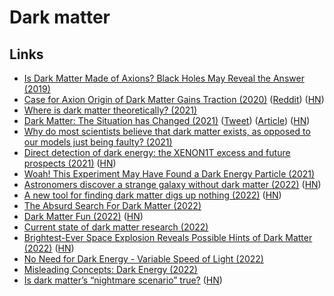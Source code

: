 # Dark matter

## Links

- [Is Dark Matter Made of Axions? Black Holes May Reveal the Answer (2019)](https://www.universetoday.com/142239/is-dark-matter-made-of-axions-black-holes-may-reveal-the-answer/)
- [Case for Axion Origin of Dark Matter Gains Traction (2020)](https://www.ias.edu/press-releases/2020/dark-matter-axion-origin) ([Reddit](https://www.reddit.com/r/science/comments/hh5qjq/the_existence_of_dark_matter_has_been_confirmed/)) ([HN](https://news.ycombinator.com/item?id=23665330))
- [Where is dark matter theoretically? (2021)](https://www.reddit.com/r/askscience/comments/lmas9d/where_is_dark_matter_theoretically/)
- [Dark Matter: The Situation has Changed (2021)](https://www.youtube.com/watch?v=4_qJptwikRc) ([Tweet](https://twitter.com/Atrix256/status/1388474154916089865)) ([Article](http://backreaction.blogspot.com/2021/05/dark-matter-situation-has-changed.html?m=1)) ([HN](https://news.ycombinator.com/item?id=27085979))
- [Why do most scientists believe that dark matter exists, as opposed to our models just being faulty? (2021)](https://www.reddit.com/r/AskPhysics/comments/oy3q4n/why_do_most_scientists_believe_that_dark_matter/)
- [Direct detection of dark energy: the XENON1T excess and future prospects (2021)](https://arxiv.org/abs/2103.15834) ([HN](https://news.ycombinator.com/item?id=28755204))
- [Woah! This Experiment May Have Found a Dark Energy Particle (2021)](https://www.youtube.com/watch?v=UzVXNFkI60Q)
- [Astronomers discover a strange galaxy without dark matter (2022)](https://www.wired.com/story/astronomers-discover-a-strange-galaxy-without-dark-matter/) ([HN](https://news.ycombinator.com/item?id=29873500))
- [A new tool for finding dark matter digs up nothing (2022)](https://www.quantamagazine.org/a-new-tool-for-finding-dark-matter-digs-up-nothing-20220321/) ([HN](https://news.ycombinator.com/item?id=30766082))
- [The Absurd Search For Dark Matter (2022)](https://www.youtube.com/watch?v=6etTERFUlUI)
- [Dark Matter Fun (2022)](https://www.tbray.org/ongoing/When/202x/2022/07/18/Long-Dark-Matter-Links) ([HN](https://news.ycombinator.com/item?id=32151800))
- [Current state of dark matter research (2022)](https://news.ycombinator.com/item?id=32415590)
- [Brightest-Ever Space Explosion Reveals Possible Hints of Dark Matter (2022)](https://nautil.us/brightest-ever-space-explosion-reveals-possible-hints-of-dark-matter-244346/) ([HN](https://news.ycombinator.com/item?id=33370944))
- [No Need for Dark Energy - Variable Speed of Light (2022)](https://www.youtube.com/watch?v=D8CaJsgMwOM)
- [Misleading Concepts: Dark Energy (2022)](https://www.youtube.com/watch?v=uat8JXQ4nxA)
- [Is dark matter’s “nightmare scenario” true?](https://bigthink.com/starts-with-a-bang/dark-matter-nightmare-scenario/) ([HN](https://news.ycombinator.com/item?id=33939484))
